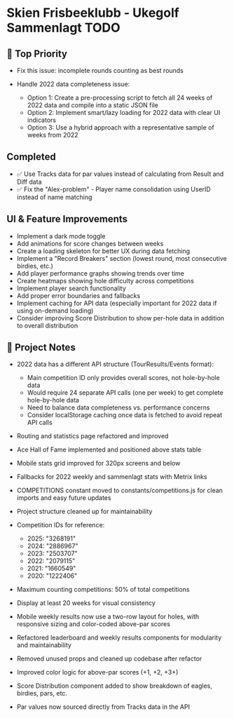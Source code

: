 # Skien Frisbeeklubb - Ukegolf Sammenlagt TODO

## 🥇 Top Priority

- Fix this issue: incomplete rounds counting as best rounds

- Handle 2022 data completeness issue:

  - Option 1: Create a pre-processing script to fetch all 24 weeks of 2022 data and compile into a static JSON file
  - Option 2: Implement smart/lazy loading for 2022 data with clear UI indicators
  - Option 3: Use a hybrid approach with a representative sample of weeks from 2022

## Completed

- ✅ Use Tracks data for par values instead of calculating from Result and Diff data
- ✅ Fix the "Alex-problem" - Player name consolidation using UserID instead of name matching

## UI & Feature Improvements

- Implement a dark mode toggle
- Add animations for score changes between weeks
- Create a loading skeleton for better UX during data fetching
- Implement a "Record Breakers" section (lowest round, most consecutive birdies, etc.)
- Add player performance graphs showing trends over time
- Create heatmaps showing hole difficulty across competitions
- Implement player search functionality
- Add proper error boundaries and fallbacks
- Implement caching for API data (especially important for 2022 data if using on-demand loading)
- Consider improving Score Distribution to show per-hole data in addition to overall distribution

## 📝 Project Notes

- 2022 data has a different API structure (TourResults/Events format):

  - Main competition ID only provides overall scores, not hole-by-hole data
  - Would require 24 separate API calls (one per week) to get complete hole-by-hole data
  - Need to balance data completeness vs. performance concerns
  - Consider localStorage caching once data is fetched to avoid repeat API calls

- Routing and statistics page refactored and improved
- Ace Hall of Fame implemented and positioned above stats table
- Mobile stats grid improved for 320px screens and below
- Fallbacks for 2022 weekly and sammenlagt stats with Metrix links
- COMPETITIONS constant moved to constants/competitions.js for clean imports and easy future updates
- Project structure cleaned up for maintainability
- Competition IDs for reference:
  - 2025: "3268191"
  - 2024: "2886967"
  - 2023: "2503707"
  - 2022: "2079115"
  - 2021: "1660549"
  - 2020: "1222406"
- Maximum counting competitions: 50% of total competitions
- Display at least 20 weeks for visual consistency
- Mobile weekly results now use a two-row layout for holes, with responsive sizing and color-coded above-par scores
- Refactored leaderboard and weekly results components for modularity and maintainability
- Removed unused props and cleaned up codebase after refactor
- Improved color logic for above-par scores (+1, +2, +3+)
- Score Distribution component added to show breakdown of eagles, birdies, pars, etc.
- Par values now sourced directly from Tracks data in the API
